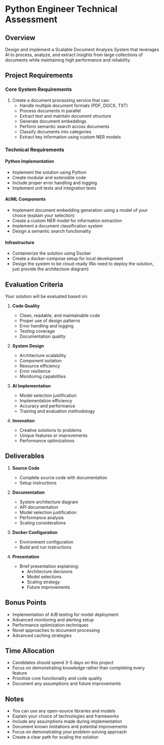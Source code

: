 # Python Engineer Technical Assessment

## Overview
Design and implement a Scalable Document Analysis System that leverages AI to process, analyze, and extract insights from large collections of documents while maintaining high performance and reliability.

## Project Requirements

### Core System Requirements

1. Create a document processing service that can:
   - Handle multiple document formats (PDF, DOCX, TXT)
   - Process documents in parallel
   - Extract text and maintain document structure
   - Generate document embeddings
   - Perform semantic search across documents
   - Classify documents into categories
   - Extract key information using custom NER models

### Technical Requirements

#### Python Implementation
- Implement the solution using Python 
- Create modular and extensible code
- Include proper error handling and logging
- Implement unit tests and integration tests

#### AI/ML Components
- Implement document embedding generation using a model of your choice (explain your selection)
- Create a custom NER model for information extraction
- Implement a document classification system
- Design a semantic search functionality

#### Infrastructure
- Containerize the solution using Docker
- Create a docker-compose setup for local development
- Design the system to be cloud-ready (No need to deploy the solution, just provide the architecture diagram)

## Evaluation Criteria

Your solution will be evaluated based on:

1. **Code Quality**
   - Clean, readable, and maintainable code
   - Proper use of design patterns
   - Error handling and logging
   - Testing coverage
   - Documentation quality

2. **System Design**
   - Architecture scalability
   - Component isolation
   - Resource efficiency
   - Error resilience
   - Monitoring capabilities

3. **AI Implementation**
   - Model selection justification
   - Implementation efficiency
   - Accuracy and performance
   - Training and evaluation methodology

4. **Innovation**
   - Creative solutions to problems
   - Unique features or improvements
   - Performance optimizations

## Deliverables

1. **Source Code**
   - Complete source code with documentation
   - Setup instructions

2. **Documentation**
   - System architecture diagram
   - API documentation
   - Model selection justification
   - Performance analysis
   - Scaling considerations

3. **Docker Configuration**
   - Environment configuration
   - Build and run instructions

4. **Presentation**
   - Brief presentation explaining:
     - Architecture decisions
     - Model selections
     - Scaling strategy
     - Future improvements

## Bonus Points

- Implementation of A/B testing for model deployment
- Advanced monitoring and alerting setup
- Performance optimization techniques
- Novel approaches to document processing
- Advanced caching strategies

## Time Allocation

- Candidates should spend 3-5 days on this project
- Focus on demonstrating knowledge rather than completing every feature
- Prioritize core functionality and code quality
- Document any assumptions and future improvements

## Notes

- You can use any open-source libraries and models
- Explain your choice of technologies and frameworks
- Include any assumptions made during implementation
- Document known limitations and potential improvements
- Focus on demonstrating your problem-solving approach
- Create a clear path for scaling the solution